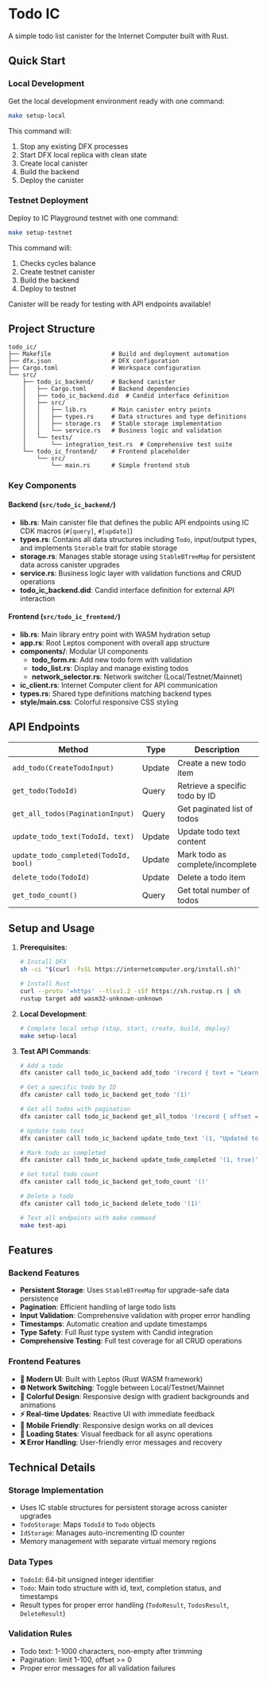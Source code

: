 # Todo IC

A simple todo list canister for the Internet Computer built with Rust.

## Quick Start

### Local Development
Get the local development environment ready with one command:

```bash
make setup-local
```

This command will:
1. Stop any existing DFX processes
2. Start DFX local replica with clean state
3. Create local canister
4. Build the backend
5. Deploy the canister

### Testnet Deployment
Deploy to IC Playground testnet with one command:

```bash
make setup-testnet
```

This command will:
1. Checks cycles balance
2. Create testnet canister
3. Build the backend
4. Deploy to testnet

Canister will be ready for testing with API endpoints available!

## Project Structure

```
todo_ic/
├── Makefile                 # Build and deployment automation
├── dfx.json                 # DFX configuration
├── Cargo.toml               # Workspace configuration
└── src/
    ├── todo_ic_backend/     # Backend canister
    │   ├── Cargo.toml       # Backend dependencies
    │   ├── todo_ic_backend.did  # Candid interface definition
    │   ├── src/
    │   │   ├── lib.rs       # Main canister entry points
    │   │   ├── types.rs     # Data structures and type definitions
    │   │   ├── storage.rs   # Stable storage implementation
    │   │   └── service.rs   # Business logic and validation
    │   └── tests/
    │       └── integration_test.rs  # Comprehensive test suite
    └── todo_ic_frontend/    # Frontend placeholder
        └── src/
            └── main.rs      # Simple frontend stub
```

### Key Components

#### Backend (`src/todo_ic_backend/`)

- **lib.rs**: Main canister file that defines the public API endpoints using IC CDK macros (`#[query]`, `#[update]`)
- **types.rs**: Contains all data structures including `Todo`, input/output types, and implements `Storable` trait for stable storage
- **storage.rs**: Manages stable storage using `StableBTreeMap` for persistent data across canister upgrades
- **service.rs**: Business logic layer with validation functions and CRUD operations
- **todo_ic_backend.did**: Candid interface definition for external API interaction

#### Frontend (`src/todo_ic_frontend/`)

- **lib.rs**: Main library entry point with WASM hydration setup
- **app.rs**: Root Leptos component with overall app structure
- **components/**: Modular UI components
  - **todo_form.rs**: Add new todo form with validation
  - **todo_list.rs**: Display and manage existing todos
  - **network_selector.rs**: Network switcher (Local/Testnet/Mainnet)
- **ic_client.rs**: Internet Computer client for API communication
- **types.rs**: Shared type definitions matching backend types
- **style/main.css**: Colorful responsive CSS styling

## API Endpoints

| Method | Type | Description |
|--------|------|-------------|
| `add_todo(CreateTodoInput)` | Update | Create a new todo item |
| `get_todo(TodoId)` | Query | Retrieve a specific todo by ID |
| `get_all_todos(PaginationInput)` | Query | Get paginated list of todos |
| `update_todo_text(TodoId, text)` | Update | Update todo text content |
| `update_todo_completed(TodoId, bool)` | Update | Mark todo as complete/incomplete |
| `delete_todo(TodoId)` | Update | Delete a todo item |
| `get_todo_count()` | Query | Get total number of todos |

## Setup and Usage

1. **Prerequisites**:
   ```bash
   # Install DFX
   sh -ci "$(curl -fsSL https://internetcomputer.org/install.sh)"

   # Install Rust
   curl --proto '=https' --tlsv1.2 -sSf https://sh.rustup.rs | sh
   rustup target add wasm32-unknown-unknown
   ```

2. **Local Development**:
   ```bash
   # Complete local setup (stop, start, create, build, deploy)
   make setup-local
   ```

3. **Test API Commands**:
   ```bash
   # Add a todo
   dfx canister call todo_ic_backend add_todo '(record { text = "Learn IC development" })'

   # Get a specific todo by ID
   dfx canister call todo_ic_backend get_todo '(1)'

   # Get all todos with pagination
   dfx canister call todo_ic_backend get_all_todos '(record { offset = 0; limit = 10 })'

   # Update todo text
   dfx canister call todo_ic_backend update_todo_text '(1, "Updated todo text")'

   # Mark todo as completed
   dfx canister call todo_ic_backend update_todo_completed '(1, true)'

   # Get total todo count
   dfx canister call todo_ic_backend get_todo_count '()'

   # Delete a todo
   dfx canister call todo_ic_backend delete_todo '(1)'

   # Test all endpoints with make command
   make test-api
   ```

## Features

### Backend Features
- **Persistent Storage**: Uses `StableBTreeMap` for upgrade-safe data persistence
- **Pagination**: Efficient handling of large todo lists
- **Input Validation**: Comprehensive validation with proper error handling
- **Timestamps**: Automatic creation and update timestamps
- **Type Safety**: Full Rust type system with Candid integration
- **Comprehensive Testing**: Full test coverage for all CRUD operations

### Frontend Features
- **🚀 Modern UI**: Built with Leptos (Rust WASM framework)
- **🌐 Network Switching**: Toggle between Local/Testnet/Mainnet
- **🎨 Colorful Design**: Responsive design with gradient backgrounds and animations
- **⚡ Real-time Updates**: Reactive UI with immediate feedback
- **📱 Mobile Friendly**: Responsive design works on all devices
- **🔄 Loading States**: Visual feedback for all async operations
- **❌ Error Handling**: User-friendly error messages and recovery

## Technical Details

### Storage Implementation
- Uses IC stable structures for persistent storage across canister upgrades
- `TodoStorage`: Maps `TodoId` to `Todo` objects
- `IdStorage`: Manages auto-incrementing ID counter
- Memory management with separate virtual memory regions

### Data Types
- `TodoId`: 64-bit unsigned integer identifier
- `Todo`: Main todo structure with id, text, completion status, and timestamps
- Result types for proper error handling (`TodoResult`, `TodosResult`, `DeleteResult`)

### Validation Rules
- Todo text: 1-1000 characters, non-empty after trimming
- Pagination: limit 1-100, offset >= 0
- Proper error messages for all validation failures